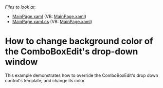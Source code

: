 <!-- default file list -->
*Files to look at*:

* [MainPage.xaml](./CS/SilverlightApplication4/MainPage.xaml) (VB: [MainPage.xaml](./VB/SilverlightApplication4/MainPage.xaml))
* [MainPage.xaml.cs](./CS/SilverlightApplication4/MainPage.xaml.cs) (VB: [MainPage.xaml](./VB/SilverlightApplication4/MainPage.xaml))
<!-- default file list end -->
# How to change background color of the ComboBoxEdit's drop-down window 


<p>This example demonstrates how to override the ComboBoxEdit's drop down control's template, and change its color</p>

<br/>


